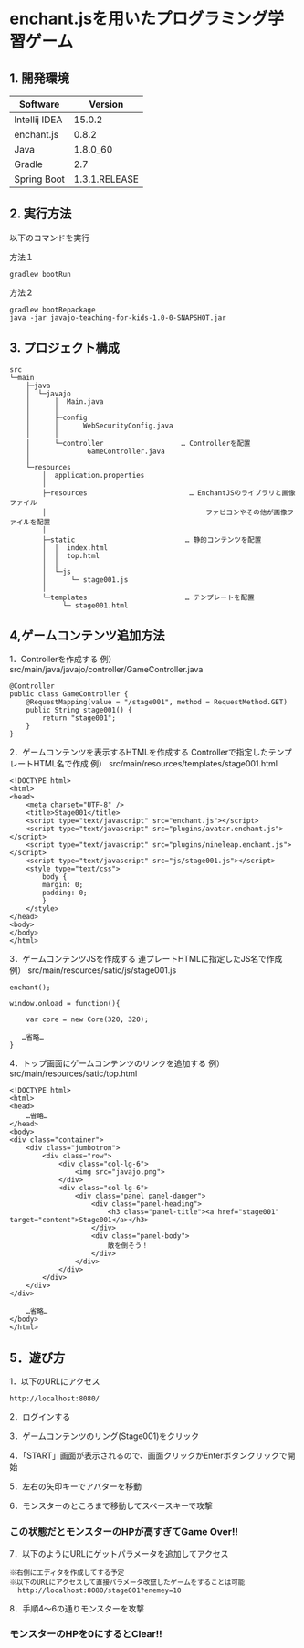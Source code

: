 # enchant.jsを用いたプログラミング学習ゲーム


## 1. 開発環境

Software  | Version
------------- | -------------
Intellij IDEA  | 15.0.2
enchant.js  | 0.8.2
Java | 1.8.0_60
Gradle | 2.7
Spring Boot | 1.3.1.RELEASE

## 2. 実行方法

以下のコマンドを実行

方法１

    gradlew bootRun
    
方法２

    gradlew bootRepackage
    java -jar javajo-teaching-for-kids-1.0-0-SNAPSHOT.jar

## 3. プロジェクト構成
```
src
└─main
    ├─java
    │  └─javajo
    │      │  Main.java
    │      │
    │      ├─config
    │      │      WebSecurityConfig.java
    │      │
    │      └─controller                   … Controllerを配置
    │              GameController.java
    │
    └─resources
        │  application.properties
        │
        ├─resources                         … EnchantJSのライブラリと画像ファイル
        │                                       ファビコンやその他が画像ファイルを配置
        │
        ├─static                           … 静的コンテンツを配置
        │  │  index.html
        │  │  top.html
        │  │
        │  └─js
        │      └─ stage001.js
        │
        └─templates                        … テンプレートを配置
             └─ stage001.html
```

## 4,ゲームコンテンツ追加方法

1．Controllerを作成する
例）
src/main/java/javajo/controller/GameController.java
```
@Controller
public class GameController {
    @RequestMapping(value = "/stage001", method = RequestMethod.GET)
    public String stage001() {
        return "stage001";
    }
}
```

2．ゲームコンテンツを表示するHTMLを作成する
Controllerで指定したテンプレートHTML名で作成
例）
src/main/resources/templates/stage001.html
```
<!DOCTYPE html>
<html>
<head>
    <meta charset="UTF-8" />
    <title>Stage001</title>
    <script type="text/javascript" src="enchant.js"></script>
    <script type="text/javascript" src="plugins/avatar.enchant.js"></script>
    <script type="text/javascript" src="plugins/nineleap.enchant.js"></script>
    <script type="text/javascript" src="js/stage001.js"></script>
    <style type="text/css">
        body {
        margin: 0;
        padding: 0;
        }
    </style>
</head>
<body>
</body>
</html>
```

3．ゲームコンテンツJSを作成する
連プレートHTMLに指定したJS名で作成
例）
src/main/resources/satic/js/stage001.js
```
enchant();

window.onload = function(){

    var core = new Core(320, 320);
    
   …省略…
}
```

4．トップ画面にゲームコンテンツのリンクを追加する
例）
src/main/resources/satic/top.html
```
<!DOCTYPE html>
<html>
<head>
    …省略…
</head>
<body>
<div class="container">
    <div class="jumbotron">
        <div class="row">
            <div class="col-lg-6">
                <img src="javajo.png">
            </div>
            <div class="col-lg-6">
                <div class="panel panel-danger">
                    <div class="panel-heading">
                        <h3 class="panel-title"><a href="stage001" target="content">Stage001</a></h3>
                    </div>
                    <div class="panel-body">
                        敵を倒そう！
                    </div>
                </div>
            </div>
        </div>
    </div>
</div>

    …省略…
</body>
</html>

```

## 5．遊び方

1．以下のURLにアクセス

    http://localhost:8080/

2．ログインする

3．ゲームコンテンツのリング(Stage001)をクリック

4．「START」画面が表示されるので、画面クリックかEnterボタンクリックで開始

5．左右の矢印キーでアバターを移動

6．モンスターのところまで移動してスペースキーで攻撃

### この状態だとモンスターのHPが高すぎてGame Over!!

7．以下のようにURLにゲットパラメータを追加してアクセス

    ※右側にエディタを作成してする予定
    ※以下のURLにアクセスして直接パラメータ改竄したゲームをすることは可能
      http://localhost:8080/stage001?enemey=10

8．手順4～6の通りモンスターを攻撃

### モンスターのHPを0にするとClear!!
